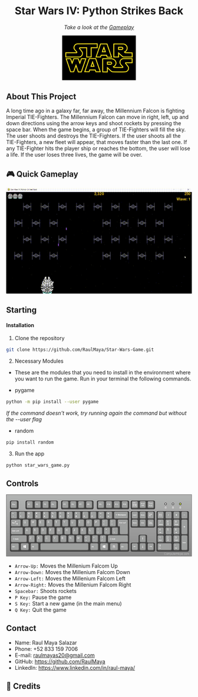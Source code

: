 <h1 align="center">Star Wars IV: Python Strikes Back</h1>
<p align="center"><i>Take a look at the <a href="https://www.youtube.com/watch?v=-mpaHcAdJ-U">Gameplay</a></i></p>
<p align="center">
<a href="https://github.com/RaulMaya/Star-Wars-Game">
  <img src="readme_files/sw_logo.png" alt="Logo" width= 200">
</a>
</p>

## About This Project

A long time ago in a galaxy far, far away, the Millennium Falcon is fighting Imperial TIE-Fighters. The Millennium Falcon can move in right, left, up and down directions using the arrow keys and shoot rockets by pressing the space bar. When the game begins, a group of TIE-Fighters will fill the sky. The user shoots and destroys the TIE-Fighters. If the user shoots all the TIE-Fighters, a new fleet will appear, that moves faster than the last one. If any TIE-Fighter hits the player ship or reaches the bottom, the user will lose a life. If the user loses three lives, the game will be over.

## :video_game: Quick Gameplay

![Star Wars](readme_files/swgif.gif)

## Starting



#### Installation

1. Clone the repository
```sh
git clone https://github.com/RaulMaya/Star-Wars-Game.git
```

2. Necessary Modules

- These are the modules that you need to install in the environment where you want to run the game. Run in your terminal the following commands.

- pygame
```sh
python -m pip install --user pygame
```
<p><i>If the command doesn't work, try running again the command but without the --user flag</i></p>

- random
```sh
pip install random
```

3. Run the app
```sh
python star_wars_game.py
```

## Controls

![Star Wars](readme_files/keyboard.jpg)

* `Arrow-Up:` Moves the Millenium Falcom Up
* `Arrow-Down:` Moves the Millenium Falcom Down
* `Arrow-Left:` Moves the Millenium Falcom Left
* `Arrow-Right:` Moves the Millenium Falcom Right
* `Spacebar:` Shoots rockets
* `P Key:` Pause the game
* `S Key:` Start a new game (in the main menu)
* `Q Key:` Quit the game


## Contact

* Name: Raul Maya Salazar
* Phone: +52 833 159 7006
* E-mail: raulmayas20@gmail.com
* GitHub: https://github.com/RaulMaya
* LinkedIn: https://www.linkedin.com/in/raul-maya/

## 📝 Credits
